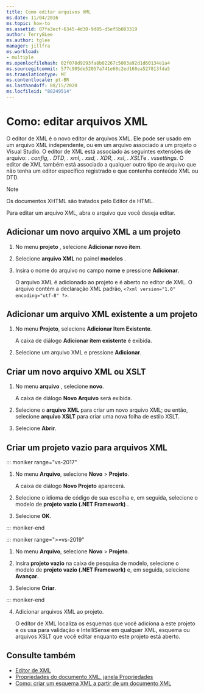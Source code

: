 ```yaml
---
title: Como editar arquivos XML
ms.date: 11/04/2016
ms.topic: how-to
ms.assetid: 07fa3ecf-6345-4d30-9d85-d5ef5b083319
author: TerryGLee
ms.author: tglee
manager: jillfra
ms.workload:
- multiple
ms.openlocfilehash: 02f078d9293fa8b02267c5003a92d1d60134e1a4
ms.sourcegitcommit: 577c905de52057a741e68c2ed168ea527813fda5
ms.translationtype: MT
ms.contentlocale: pt-BR
ms.lasthandoff: 08/15/2020
ms.locfileid: "88249514"
---
```

# <a name="how-to-edit-xml-files"></a>Como: editar arquivos XML

O editor de XML é o novo editor de arquivos XML. Ele pode ser usado em um arquivo XML independente, ou em um arquivo associado a um projeto o Visual Studio. O editor de XML está associado às seguintes extensões de arquivo: *. config*, *. DTD*, *. xml*, *. xsd*, *. XDR*, *. xsl*, *. XSLT*e *. vssettings*. O editor de XML também está associado a qualquer outro tipo de arquivo que não tenha um editor específico registrado e que contenha conteúdo XML ou DTD.

> [!NOTE]
> Os documentos XHTML são tratados pelo Editor de HTML.

Para editar um arquivo XML, abra o arquivo que você deseja editar.

## <a name="add-a-new-xml-file-to-a-project"></a>Adicionar um novo arquivo XML a um projeto

1. No menu **projeto** , selecione **Adicionar novo item**.

2. Selecione **arquivo XML** no painel **modelos** .

3. Insira o nome do arquivo no campo **nome** e pressione **Adicionar**.

   O arquivo XML é adicionado ao projeto e é aberto no editor de XML. O arquivo contém a declaração XML padrão, `<?xml version="1.0" encoding="utf-8" ?>`.

## <a name="add-an-existing-xml-file-to-a-project"></a>Adicionar um arquivo XML existente a um projeto

1. No menu **Projeto**, selecione **Adicionar Item Existente**.

   A caixa de diálogo **Adicionar item existente** é exibida.

2. Selecione um arquivo XML e pressione **Adicionar**.

## <a name="create-a-new-xml-or-xslt-file"></a>Criar um novo arquivo XML ou XSLT

1. No menu **arquivo** , selecione **novo**.

   A caixa de diálogo **Novo Arquivo** será exibida.

2. Selecione o **arquivo XML** para criar um novo arquivo XML; ou então, selecione **arquivo XSLT** para criar uma nova folha de estilo XSLT.

3. Selecione **Abrir**.

## <a name="create-an-empty-project-for-xml-files"></a>Criar um projeto vazio para arquivos XML

::: moniker range="vs-2017"

1. No menu **Arquivo**, selecione **Novo** > **Projeto**.

   A caixa de diálogo **Novo Projeto** aparecerá.

2. Selecione o idioma de código de sua escolha e, em seguida, selecione o modelo de **projeto vazio (.NET Framework)** .

3. Selecione **OK**.

::: moniker-end

::: moniker range=">=vs-2019"

1. No menu **Arquivo**, selecione **Novo** > **Projeto**.

2. Insira **projeto vazio** na caixa de pesquisa de modelo, selecione o modelo de **projeto vazio (.NET Framework)** e, em seguida, selecione **Avançar**.

3. Selecione **Criar**.

::: moniker-end

4. Adicionar arquivos XML ao projeto.

   O editor de XML localiza os esquemas que você adiciona a este projeto e os usa para validação e IntelliSense em qualquer XML, esquema ou arquivos XSLT que você editar enquanto este projeto está aberto.

## <a name="see-also"></a>Consulte também

- [Editor de XML](../xml-tools/xml-editor.md)
- [Propriedades do documento XML, janela Propriedades](../xml-tools/xml-document-properties-properties-window.md)
- [Como: criar um esquema XML a partir de um documento XML](../xml-tools/how-to-create-an-xml-schema-from-an-xml-document.md)

